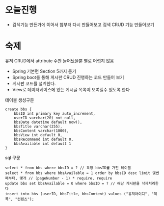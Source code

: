 # 오늘진행
* 검색기능 만든거에 이어서 첨부터 다시 만들어보고 검색 CRUD 기능 만들어보기


# 숙제
유저 CRUD에서 attribute 수만 늘어났을뿐 별로 어렵지 않음

* Spring 기본편 Section 5까지 듣기
* Spring boot를 통해 게시판 CRUD 진행하는 코드 만들어 보기
* 게시판 코드를 설계한다.
* View로 데이터베이스에 있는 게시글 목록이 보여질수 있도록 한다

테이블 생성구문
```
create bbs {
    bbsID int primary key auto_increment,
    userID varchar(20) not null,
    bbsDate datetime default now(),
    bbsTitle varchar(255),
    bbsContent varchar(1000),
    bbsView int default 0,
    bbsRecommend int default 0,
    bbsAvailable int default 1
}
```

sql 구문
```
select * from bbs where bbsID = ? // 특정 bbsID를 가진 테이블
select * from bbs where bbsAvailable = 1 order by bbsID desc limit 몇번째부터, 몇개 // (pageNumber - 1) * require, require
update bbs set bbsAvailable = 0 where bbsID = ? // 해당 게시판을 삭제처리한다
insert into bbs (userID, bbsTitle, bbsContent) values ("유저아이디", "제목", "컨텐츠");

```